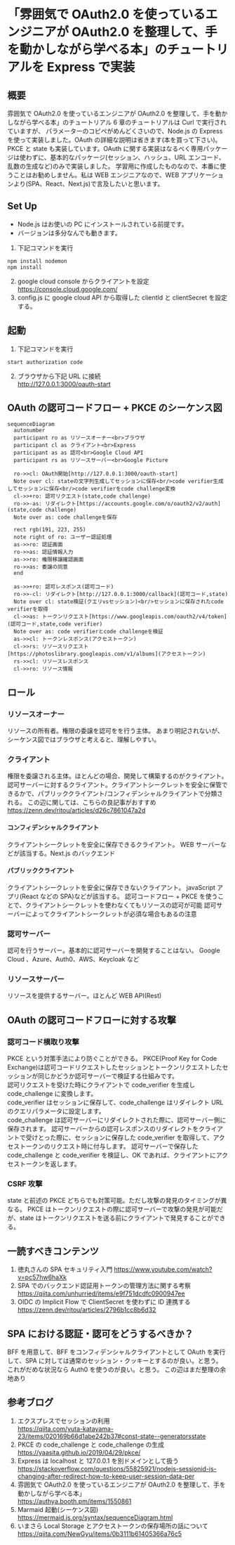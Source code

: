 # 「雰囲気で OAuth2.0 を使っているエンジニアが OAuth2.0 を整理して、手を動かしながら学べる本」のチュートリアルを Express で実装

## 概要

雰囲気で OAuth2.0 を使っているエンジニアが OAuth2.0 を整理して、手を動かしながら学べる本」のチュートリアル 6 章のチュートリアルは Curl で実行されていますが、
パラメーターのコピペがめんどくさいので、Node.js の Express を使って実装しました。OAuth の詳細な説明は省きます(本を買って下さい)。
PKCE と state も実装しています。OAuth に関する実装はなるべく専用パッケージは使わずに、基本的なパッケージ(セッション、ハッシュ、URL エンコード、乱数の生成など)のみで実装しました。
学習用に作成したものなので、本番に使うことはお勧めしません。私は WEB エンジニアなので、WEB アプリケーションより(SPA、React、Next.js)で言及したいと思います。

## Set Up

- Node.js はお使いの PC にインストールされている前提です。
- バージョンは多分なんでも動きます。

1. 下記コマンドを実行

```
npm install nodemon
npm install
```

2. google cloud console からクライアントを設定  
   https://console.cloud.google.com/
3. config.js に google cloud API から取得した clientId と clientSecret を設定する。

## 起動

1. 下記コマンドを実行

```
start authorization code
```

2. ブラウザから下記 URL に接続  
   http://127.0.0.1:3000/oauth-start

## OAuth の認可コードフロー + PKCE のシーケンス図

```mermaid
sequenceDiagram
  autonumber
  participant ro as リソースオーナー<br>ブラウザ
  participant cl as クライアント<br>Express
  participant as as 認可<br>Google Cloud API
  participant rs as リソースサーバー<br>Google Picture

  ro->>cl: OAuth開始[http://127.0.0.1:3000/oauth-start]
  Note over cl: stateの文字列生成してセッションに保存<br/>code verifier生成してセッションに保存<br/>code verifierをcode challenge変換
  cl->>+ro: 認可リクエスト(state,code challenge)
  ro->>-as: リダイレクト[https://accounts.google.com/o/oauth2/v2/auth](state,code challenge)
  Note over as: code challengeを保存

  rect rgb(191, 223, 255)
  note right of ro: ユーザー認証処理
  as->>ro: 認証画面
  ro->>as: 認証情報入力
  as->>ro: 権限移譲確認画面
  ro->>as: 委譲の同意
  end

  as->>+ro: 認可レスポンス(認可コード)
  ro->>-cl: リダイレクト[http://127.0.0.1:3000/callback](認可コード,state)
  Note over cl: state検証(クエリvsセッション)<br/>セッションに保存されたcode verifierを取得
  cl->>as: トークンリクエスト[https://www.googleapis.com/oauth2/v4/token](認可コード,state,code verifier)
  Note over as: code verifierとcode challengeを検証
  as->>cl: トークンレスポンス(アクセストークン)
  cl->>rs: リソースリクエスト[https://photoslibrary.googleapis.com/v1/albums](アクセストークン)
  rs->>cl: リソースレスポンス
  cl->>ro: リソース情報

```

## ロール

### リソースオーナー

リソースの所有者。権限の委譲を認可をを行う主体。
あまり明記されないが、シーケンス図ではブラウザと考えると、理解しやすい。

### クライアント

権限を委譲される主体。ほとんどの場合、開発して構築するのがクライアント。
認可サーバーに対するクライアント。クライアントシークレットを安全に保管できるかで、パブリッククライアント/コンフィデンシャルクライアントで分類される。
この辺に関しては、こちらの良記事がおすすめ  
https://zenn.dev/ritou/articles/d26c7861047a2d

#### コンフィデンシャルクライアント

クライアントシークレットを安全に保存できるクライアント。
WEB サーバーなどが該当する。Next.js のバックエンド

#### パブリッククライアント

クライアントシークレットを安全に保存できないクライアント。
javaScript アプリ(React などの SPA)などが該当する。
認可コードフロー + PKCE を使うことで、クライアントシークレットを使わなくてもリソースの認可が可能
認可サーバーによってクライアントシークレットが必須な場合もあるの注意

### 認可サーバー

認可を行うサーバー。基本的に認可サーバーを開発することはない。
Google Cloud 、Azure、Auth0、AWS、Keycloak など

### リソースサーバー

リソースを提供するサーバー。ほとんど WEB API(Rest)

## OAuth の認可コードフローに対する攻撃

### 認可コード横取り攻撃

PKCE という対策手法により防ぐことができる。
PKCE(Proof Key for Code Exchange)は認可コードリクエストしたセッションとトークンリクエストしたセッションが同じかどうか認可サーバーで検証する仕組みです。  
認可リクエストを受けた時にクライアントで code_verifier を生成し code_challenge に変換します。  
code_verifier はセッションに保存して、code_challenge はリダイレクト URL のクエリパラメータに設定します。  
code_challenge は認可サーバーにリダイレクトされた際に、認可サーバー側に保存されます。
認可サーバーからの認可レスポンスのリダイレクトをクライアントで受けとった際に、セッションに保存した code_verifier を取得して、アクセストークンのリクエスト時に付与します。
認可サーバーで保存した code_challenge と code_verifier を検証し、OK であれば、クライアントにアクセストークンを返します。

### CSRF 攻撃

state と前述の PKCE どちらでも対策可能。ただし攻撃の発見のタイミングが異なる。
PKCE はトークンリクエストの際に認可サーバーで攻撃の発見が可能だが、state はトークンリクエストを送る前にクライアントで発見することができる。

## 一読すべきコンテンツ

1. 徳丸さんの SPA セキュリティ入門
   https://www.youtube.com/watch?v=pc57hw6haXk
2. SPA でのバックエンド認証用トークンの管理方法に関する考察
   https://qiita.com/unhurried/items/e9f751dcdfc0900947ee
3. OIDC の Implicit Flow で ClientSecret を使わずに ID 連携する
   https://zenn.dev/ritou/articles/2796b1cc8b6d32

## SPA における認証・認可をどうするべきか？

BFF を用意して、BFF をコンフィデンシャルクライアントとして OAuth を実行して、SPA に対しては通常のセッション・クッキーとするのが良い。と思う。
これがだめな状況なら Auth0 を使うのが良い。と思う。
この辺はまだ整理の余地あり

## 参考ブログ

1. エクスプレスでセッションの利用  
   https://qiita.com/yuta-katayama-23/items/020169b66d1abe242b37#const-state--generatorsstate
2. PKCE の code_challenge と code_challenge の生成  
   https://yaasita.github.io/2019/04/29/pkce/
3. Express は localhost と 127.0.0.1 を別ドメインとして扱う  
   https://stackoverflow.com/questions/55825921/nodejs-sessionid-is-changing-after-redirect-how-to-keep-user-session-data-per
4. 雰囲気で OAuth2.0 を使っているエンジニアが OAuth2.0 を整理して、手を動かしながら学べる本」  
   https://authya.booth.pm/items/1550861
5. Marmaid 起動(シーケンス図)  
   https://mermaid.js.org/syntax/sequenceDiagram.html
6. いまさら Local Storage とアクセストークンの保存場所の話について
   https://qiita.com/NewGyu/items/0b3111b61405366a76c5
